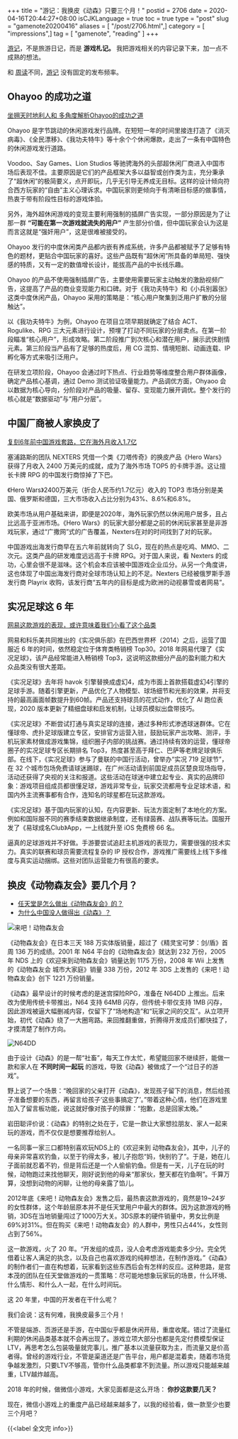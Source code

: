 +++
title = "游记：我换皮《动森》只要三个月！"
postid = 2706
date = 2020-04-16T20:44:27+08:00
isCJKLanguage = true
toc = true
type = "post"
slug = "gamenote20200416"
aliases = [ "/post/2706.html",]
category = [ "impressions",]
tag = [ "gamenote", "reading" ]
+++

[游记](/tag/gamenote/)，不是旅游日记，而是 **游戏札记。** 我把游戏相关的内容记录下来，加一点不成熟的想法。

和 [周读](/tag/weekread/)不同，[游记](/tag/gamenote/) 没有固定的发布频率。 <!--more-->

## Ohayoo 的成功之道

[坐拥天时地利人和 多角度解析Ohayoo的成功之道](https://mp.weixin.qq.com/s/g6Omepm5HvNPx3Mag_CFQw)

Ohayoo 是字节跳动的休闲游戏发行品牌。在短短一年的时间里接连打造了《消灭病毒》、《全民漂移》、《我功夫特牛》等十余个个休闲爆款，走出了一条有中国特色的休闲游戏发行道路。

Voodoo、Say Games、Lion Studios 等驰骋海外的头部超休闲厂商进入中国市场后表现不佳。主要原因是它们的产品框架大多以益智或创作类为主，充分秉承了“超休闲”的极简要义，点开即玩，几乎无引导无养成无目标。这样的设计倾向符合西方玩家的“自由”主义心理诉求。中国玩家则更倾向于有清晰目标感的做事情，热衷于带有阶段性目标的游戏体验。

另外，海外超休闲游戏的变现主要利用强制的插屏广告实现，一部分原因是为了让那一群 **“可能在第一次游戏就流失的用户”** 产生部分价值，但中国玩家会认为这是而言这就是“强奸用户”，这是很难被接受的。

Ohayoo 发行的中度休闲类产品都内嵌有养成系统，许多产品都被赋予了足够有特色的题材，更贴合中国玩家的喜好。这些产品既有“超休闲”所具备的单局短、强快感的特质，又有一定的数值增长设计，能拔高产品的中长线乐趣。

Ohayoo 的产品不使用强制插屏广告，主要使用需要玩家主动触发的激励视频广告，这提高了产品的商业变现能力和口碑。对于《我功夫特牛》和《小兵别嚣张》这类中度休闲产品，Ohayoo 采用的策略是：“核心用户聚集到泛用户扩散的分层触达”。

以《我功夫特牛》为例，Ohayoo 在项目立项早期就确定了结合 ACT、Rogulike、RPG 三大元素进行设计，预埋了打动不同玩家的分层卖点。在第一阶段瞄准“核心用户”，形成攻略。第二阶段推广到次核心和潜在用户，展示武侠剧情元素。第三阶段当产品有了足够的热度后，用 CG 混剪、情境短剧、动画连载、IP 孵化等方式来吸引泛用户。

在研发立项阶段，Ohayoo 会通过时下热点、行业趋势等维度整合用户群体画像，确定产品核心基调，通过 Demo 测试验证吸量能力。产品调优方面，Ohyaoo 会以数据为核心导向，分阶段对产品的吸量、留存、变现能力展开调优。整个发行的核心就是“数据驱动”与“用户分层”。

## 中国厂商被人家换皮了

[复刻6年前中国游戏套路，它在海外月收入1.7亿](https://mp.weixin.qq.com/s/6YEsLjbD6rFOYFaRF7GFIA)

塞浦路斯的团队 NEXTERS 凭借一个类《刀塔传奇》的换皮产品《Hero Wars》获得了月收入 2400 万美元的成就，成为了海外市场 TOP5 的卡牌手游。这让擅长卡牌 RPG 的中国发行商惊掉了下巴。

《Hero Wars》2400万美元（折合人民币约1.7亿元）收入的 TOP3 市场分别是美国、俄罗斯和德国，三大市场收入占比分别为43%、8.6%和6.8%。

欧美市场从用户基础来讲，即便是2020年，海外玩家仍然以休闲用户居多，且占比远高于亚洲市场。《Hero Wars》的玩家大部分都是之前的休闲玩家甚至是非游戏玩家，通过“广撒网”式的广告覆盖，Nexters在对的时间找到了对的玩家。

中国游戏出海发行商早在五六年前就转向了 SLG，现在的热点是吃鸡、MMO、二次元。这类产品的研发难度远远高于卡牌 RPG。对于国人来说，看 Nexters 的成功，心里会很不是滋味。这个机会本应该被中国游戏企业瓜分。从另一个角度讲，这也体现了中国出海发行商对全球市场认知上的不足。Nexters 已经被俄罗斯手游发行商 Playrix 收购，该发行商“五年内的目标是成为欧洲的动视暴雪或者网易”。

## 实况足球这 6 年

[网易这款游戏的表现，或许意味着我们小看了这个品类](https://mp.weixin.qq.com/s/6EANsf72_7P7D5Y4xutHQQ)

网易和科乐美共同推出的《实况俱乐部》在巴西世界杯（2014）之后，运营了国服近 6 年的时间，依然稳定位于体育类畅销榜 Top30。2018 年网易代理了《实况足球》，该产品经常能进入畅销榜 Top3，这说明这款细分产品的盈利能力和大众品类没有很大差距。

《实况足球》去年将 havok 引擎替换成虚幻4，成为市面上首款搭载虚幻4引擎的足球手游。随着引擎更新，产品优化了人物模型、球场细节和光影的效果，并将支持的最高画面帧数提升到60帧。产品还支持球员的花式动作，优化了 AI 跑位表现，2020 版本更新了精细盘球和启发机制，让球员模拟出盘带技巧。

《实况足球》不断尝试打通与真实足球的连接，通过多种形式渗透球迷群体。它在懂球帝、虎扑足球版建立专区，安排官方运营入驻，鼓励玩家产出攻略、测评，手机玩家素材做成游戏集锦，组织圈子内部的挑战赛。通过持续有效的运营，懂球帝圈子的实况足球专区长期排名 Top3，热度甚至高于拜仁、巴萨等老牌足球俱乐部。在线下，《实况足球》参与了曼联的中国行活动，曾举办“实况 719 足球节”，在 32 个城市包场免费请球迷踢球，在广州活动请到前国足成员区楚良现场指导，活动还获得了央视的关注和报道。这些活动在球迷中建立起专业、真实的品牌印象：游戏项目组成员都很懂足球，游戏非常专业，玩家交流都用专业足球术语，和国内外主流赛事都有合作，连知名的球星都在玩这款游戏。

《实况足球》基于国内玩家的认知，在内容更新、玩法方面定制了本地化的方案。例如和国际服不同的赛季结束数据继承制度，还有绿茵赛、战队赛等玩法。国服开发了《易球成名Club》App，一上线就升至 iOS 免费榜 66 名。

逼真的足球游戏并不好做。手游要尝试追赶主机游戏的表现力，需要很强的技术实力。真实的联赛和球员需要流程复杂的 IP 授权合作，游戏推广需要线上线下多维度与真实运动捆绑。这些对团队运营能力有很高的要求。

## 换皮《动物森友会》要几个月？

- [任天堂是怎么做出《动物森友会》的？](https://mp.weixin.qq.com/s?__biz=MjM5OTc2ODUxMw==&mid=2649772101&idx=1&sn=0e8794248a9a7b8346d6197d8ce26e82)
- [为什么中国没人做得出《动森》？](https://mp.weixin.qq.com/s?__biz=MjM5OTc2ODUxMw==&mid=2649771388&idx=1&sn=d300d3179426ab2d76b24721190ed764t)

![来吧！动物森友会][img02]

《动物森友会》在日本三天 188 万实体版销量，超过了《精灵宝可梦：剑/盾》首周 136 万的成绩。2001 年 N64 平台的《动物森友会》就达到 232 万份，2005 年 NDS 上的《欢迎来到动物森友会》销量达到 1175 万份，2008 年 Wii 上发售的《动物森友会 城市大家庭》销量 338 万份，2012 年 3DS 上发售的《来吧！动物森友会》创下 1221 万份销量。

《动森》最早设计的时候考虑的是迷宫探险RPG，准备在 N64DD 上推出。后来改为使用传统卡带推出，N64 支持 64MB 闪存，但传统卡带仅支持 1MB 闪存，因此游戏被逼大幅删减内容，仅留下了“场地构造”和“玩家之间的交互”。从立项开始，初代《动森》绕了一大圈弯路。来回推翻重做，折腾得开发成员们都快挂了，才摸清楚了制作方向。

![N64DD][img01]

由于设计《动森》的是一帮“社畜”，每天工作太忙，希望能回家不继续肝，能做一款和家人在 **不同时间一起玩** 的游戏，导致《动森》被做成了一个“过日子的游戏”。

野上说了一个场景：“晚回家的父亲打开《动森》，发现孩子留下的消息，然后给孩子准备想要的东西，再留言给孩子‘这些事搞定了’。”带着这种心情，他们在游戏里加入了留言板功能，说这就好像对孩子的赎罪：“抱歉，总是回家太晚。”

岩田聪评价说：《动森》的特别之处在于，它是一款让大家想拉朋友、家人一起来玩的游戏，而不仅仅是想要推荐给别人。

一名同事一家三口都特别喜欢玩NDS上的《欢迎来到 动物森友会》，其中，儿子的母亲非常喜欢钓鱼，以至于钓得太多，被儿子抱怨“妈，快别钓了”。于是，她在儿子面前就忍着不钓，但是背后还是一个人偷偷钓鱼。但是有一天，儿子在玩的时候，动物跑过来找他聊天，刚好说到他的母亲“那家伙，整天都在钓鱼啊”。千算万算，没想到动物的闲聊，让他的母亲露了馅儿。

2012年底《来吧！动物森友会》发售之后，最热衷这款游戏的，竟然是19~24岁的女性群体，这个年龄层原本并不是任天堂用户中最大的群体。因为这款游戏的畅销，3DS在当地销量闯过了1000万大关。3DS原本的硬件销量中，男女比例是69%对31%。但在购买《来吧！动物森友会》的人群中，男性只占44%，女性则占到了56%。

这一款游戏，火了 20 年。“开发组的成员，没人会考虑游戏能卖多少分。完全凭借着让客人满足的执念，以及自己也喜欢游戏的纯粹想法，在制作游戏。”《动森》的制作者们一直在构想着，玩家看到这些东西后会有怎样的反应。这种思路，是宫本茂的团队在任天堂做游戏的一贯策略：尽可能地想象玩家玩的场景，什么环境、什么情形、和什么人一起，在什么时间玩。

这 20 年里，中国的开发者在干什么呢？

我们会说：这有何难，我换皮最多三个月！

不管是端游、页游还是手游，在中国似乎都是休闲开局，重度收尾。错过了流量红利期的休闲品类基本就不会再出现了。游戏立项大部分也都是先定付费模型保证LTV，再思考怎么包装吸量就完事儿，推广基本以流量获取为主，而流量又是价高者得。曾经的游戏行业，不管是渠道还是广告平台，用户都是混着卖，随着市场竞争越发激烈，只要LTV不够高，管你什么品类都拿不到流量。所以游戏只能越来越重，LTV越炸越高。

2018 年的时候，做微信小游戏，大家见面都是这么开场： **你抄这款要几天？**

现在，微信小游戏上的重度产品已经越来越多了，以我的经验看，做一款至少也要三个月吧？

{{<label 全文完 info>}}

[img01]: /uploads/2020/04/gamenote-01.png
[img02]: /uploads/2020/04/gamenote-02.jpg